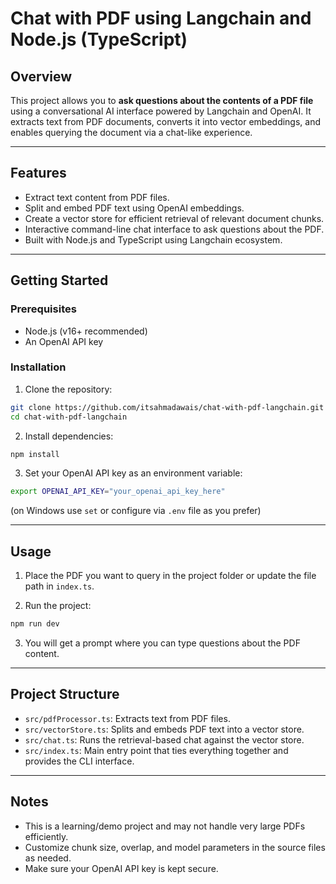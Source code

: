 # Chat with PDF using Langchain and Node.js (TypeScript)

## Overview

This project allows you to **ask questions about the contents of a PDF file** using a conversational AI interface powered by Langchain and OpenAI. It extracts text from PDF documents, converts it into vector embeddings, and enables querying the document via a chat-like experience.

---

## Features

- Extract text content from PDF files.
- Split and embed PDF text using OpenAI embeddings.
- Create a vector store for efficient retrieval of relevant document chunks.
- Interactive command-line chat interface to ask questions about the PDF.
- Built with Node.js and TypeScript using Langchain ecosystem.

---

## Getting Started

### Prerequisites

- Node.js (v16+ recommended)
- An OpenAI API key

### Installation

1. Clone the repository:

```bash
git clone https://github.com/itsahmadawais/chat-with-pdf-langchain.git
cd chat-with-pdf-langchain
````

2. Install dependencies:

```bash
npm install
```

3. Set your OpenAI API key as an environment variable:

```bash
export OPENAI_API_KEY="your_openai_api_key_here"
```

(on Windows use `set` or configure via `.env` file as you prefer)

---

## Usage

1. Place the PDF you want to query in the project folder or update the file path in `index.ts`.

2. Run the project:

```bash
npm run dev
```

3. You will get a prompt where you can type questions about the PDF content.

---

## Project Structure

* `src/pdfProcessor.ts`: Extracts text from PDF files.
* `src/vectorStore.ts`: Splits and embeds PDF text into a vector store.
* `src/chat.ts`: Runs the retrieval-based chat against the vector store.
* `src/index.ts`: Main entry point that ties everything together and provides the CLI interface.

---

## Notes

* This is a learning/demo project and may not handle very large PDFs efficiently.
* Customize chunk size, overlap, and model parameters in the source files as needed.
* Make sure your OpenAI API key is kept secure.
